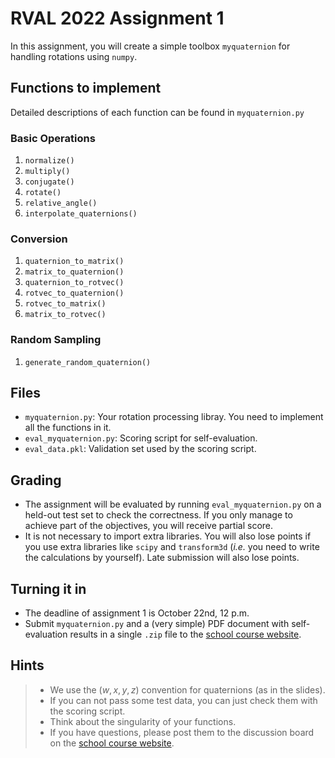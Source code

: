 # RVAL 2022 Assignment 1

In this assignment, you will create a simple toolbox `myquaternion` for handling rotations using `numpy`. 

## Functions to implement

Detailed descriptions of each function can be found in `myquaternion.py`

### Basic Operations

1. `normalize()`
2. `multiply()`
3. `conjugate()`
4. `rotate()`
5. `relative_angle()`
6. `interpolate_quaternions()`

### Conversion

1. `quaternion_to_matrix()`
2. `matrix_to_quaternion()`
3. `quaternion_to_rotvec()`
4. `rotvec_to_quaternion()`
5. `rotvec_to_matrix()`
6. `matrix_to_rotvec()`

### Random Sampling

1. `generate_random_quaternion()`

## Files

- `myquaternion.py`: Your rotation processing libray. You need to implement all the functions in it.
- `eval_myquaternion.py`: Scoring script for self-evaluation.
- `eval_data.pkl`: Validation set used by the scoring script.

## Grading
- The assignment will be evaluated by running `eval_myquaternion.py` on a held-out test set to check the correctness. If you only manage to achieve part of the objectives, you will receive partial score. 
- It is not necessary to import extra libraries. You will also lose points if you use extra libraries like `scipy` and `transform3d` (*i.e.* you need to write the calculations by yourself). Late submission will also lose points. 

## Turning it in
- The deadline of assignment 1 is October 22nd, 12 p.m.
- Submit `myquaternion.py` and a (very simple) PDF document with self-evaluation results in a single `.zip` file to the [school course website](http://course.pku.edu.cn).

## Hints

> - We use the $(w, x, y, z)$ convention for quaternions (as in the slides).
> - If you can not pass some test data, you can just check them with the scoring script.
> - Think about the singularity of your functions.
> - If you have questions, please post them to the discussion board on the [school course website](http://course.pku.edu.cn).

